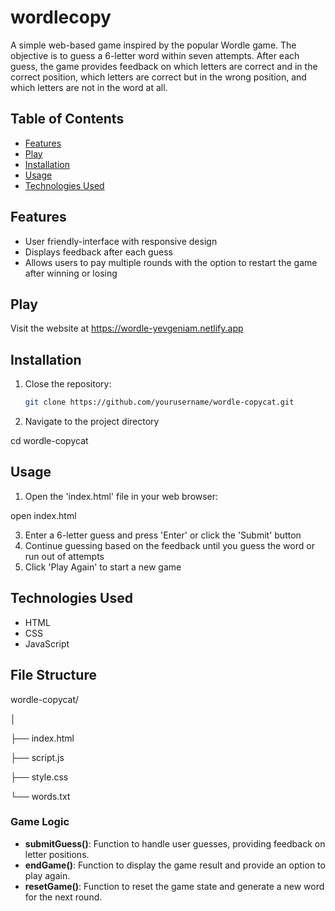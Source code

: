 # wordlecopy

A simple web-based game inspired by the popular Wordle game. The objective is to guess a 6-letter word within seven attempts. After each guess, the game provides feedback on which letters are correct and in the correct position, which letters are correct but in the wrong position, and which letters are not in the word at all.

## Table of Contents

- [Features](#features)
- [Play](#play)
- [Installation](#installation)
- [Usage](#usage)
- [Technologies Used](#technologies-used)

## Features
- User friendly-interface with responsive design
- Displays feedback after each guess
- Allows users to pay multiple rounds with the option to restart the game after winning or losing

## Play
Visit the website at https://wordle-yevgeniam.netlify.app

## Installation
1. Close the repository:
   ```bash
   git clone https://github.com/yourusername/wordle-copycat.git
2. Navigate to the project directory

cd wordle-copycat

## Usage
1. Open the 'index.html' file in your web browser:

open index.html

3. Enter a 6-letter guess and press 'Enter' or click the 'Submit' button
4. Continue guessing based on the feedback until you guess the word or run out of attempts
5. Click 'Play Again' to start a new game

## Technologies Used
- HTML
- CSS
- JavaScript

## File Structure
wordle-copycat/

│

├── index.html

├── script.js

├── style.css

└── words.txt

### Game Logic
- **submitGuess()**: Function to handle user guesses, providing feedback on letter positions.
- **endGame()**: Function to display the game result and provide an option to play again.
- **resetGame()**: Function to reset the game state and generate a new word for the next round.
